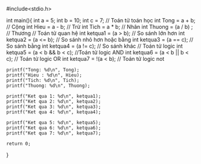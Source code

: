 #include<stdio.h>

int main(){
    int a = 5;
    int b = 10;
    int c = 7;
//    Toán tử toán học
    int Tong = a + b; // Cộng
    int Hieu = a - b; // Trừ
    int Tich = a * b; // Nhân
    int Thuong = (a / b) ; // Thương
//    Toán tử quan hệ
    int ketqua1 = (a > b); // So sánh lớn hơn
    int ketqua2 = (a <= b); // So sánh nhỏ hơn hoặc bằng
    int ketqua3 = (a == c); // So sánh bằng
    int ketqua4 = (a != c); // So sánh khác
//    Toán tử logic
    int ketqua5 = (a < b && b < c); //Toán tử logic AND
    int ketqua6 = (a < b || b < c); // Toán tử logic OR
    int ketqua7 = !(a < b);         // Toán tử logic not

    printf("Tong: %d\n", Tong);
    printf("Hieu : %d\n", Hieu);
    printf("Tich: %d\n", Tich);
    printf("Thuong: %d\n", Thuong);

    printf("Ket qua 1: %d\n", ketqua1);
    printf("Ket qua 2: %d\n", ketqua2);
    printf("Ket qua 3: %d\n", ketqua3);
    printf("Ket qua 4: %d\n", ketqua4);

    printf("Ket qua 5: %d\n", ketqua5);
    printf("Ket qua 6: %d\n", ketqua6);
    printf("Ket qua 7: %d\n", ketqua7);

    return 0;


}
